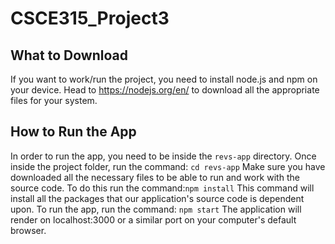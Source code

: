 # CSCE315_Project3

## What to Download
If you want to work/run the project, you need to install node.js and npm on your device.  Head to https://nodejs.org/en/ to download all the appropriate files for your system.

## How to Run the App
In order to run the app, you need to be inside the ```revs-app``` directory.
Once inside the project folder, run the command: ```cd revs-app```
Make sure you have downloaded all the necessary files to be able to run and work with the source code.
To do this run the command:```npm install```
This command will install all the packages that our application's source code is dependent upon.
To run the app, run the command: ```npm start```
The application will render on localhost:3000 or a similar port on your computer's default browser.
